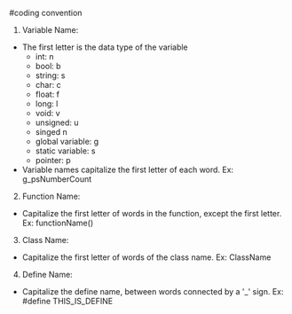 #coding convention

1. Variable Name:
- The first letter is the data type of the variable
    + int: n
    + bool: b
    + string: s
    + char: c
    + float: f
    + long: l
    + void: v
    + unsigned: u
    + singed n
    + global variable: g
    + static variable: s
    + pointer: p
- Variable names capitalize the first letter of each word.
Ex: g_psNumberCount

2. Function Name:
- Capitalize the first letter of words in the function, except the first letter.
Ex: functionName()

3. Class Name:
- Capitalize the first letter of words of the class name.
Ex: ClassName

4. Define Name:
- Capitalize the define name, between words connected by a '_' sign.
Ex: #define THIS_IS_DEFINE
